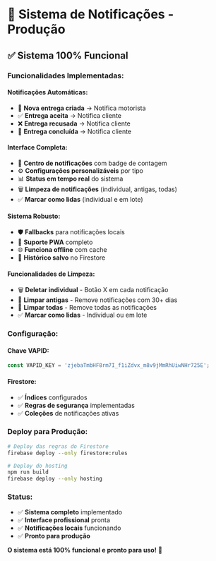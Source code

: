 # 🔔 Sistema de Notificações - Produção

## ✅ Sistema 100% Funcional

### **Funcionalidades Implementadas:**

#### **Notificações Automáticas:**
- 🚚 **Nova entrega criada** → Notifica motorista
- ✅ **Entrega aceita** → Notifica cliente
- ❌ **Entrega recusada** → Notifica cliente
- 🎉 **Entrega concluída** → Notifica cliente

#### **Interface Completa:**
- 🔔 **Centro de notificações** com badge de contagem
- ⚙️ **Configurações personalizáveis** por tipo
- 📊 **Status em tempo real** do sistema
- 🗑️ **Limpeza de notificações** (individual, antigas, todas)
- ✅ **Marcar como lidas** (individual e em lote)

#### **Sistema Robusto:**
- 🛡️ **Fallbacks** para notificações locais
- 📱 **Suporte PWA** completo
- 🌐 **Funciona offline** com cache
- 💾 **Histórico salvo** no Firestore

#### **Funcionalidades de Limpeza:**
- 🗑️ **Deletar individual** - Botão X em cada notificação
- 📅 **Limpar antigas** - Remove notificações com 30+ dias
- 🧹 **Limpar todas** - Remove todas as notificações
- ✅ **Marcar como lidas** - Individual ou em lote

### **Configuração:**

#### **Chave VAPID:**
```typescript
const VAPID_KEY = 'zjebaTmbHF8rm7I_f1iZdvx_m8v9jMmRhUiwNHr725E';
```

#### **Firestore:**
- ✅ **Índices** configurados
- ✅ **Regras de segurança** implementadas
- ✅ **Coleções** de notificações ativas

### **Deploy para Produção:**

```bash
# Deploy das regras do Firestore
firebase deploy --only firestore:rules

# Deploy do hosting
npm run build
firebase deploy --only hosting
```

### **Status:**
- ✅ **Sistema completo** implementado
- ✅ **Interface profissional** pronta
- ✅ **Notificações locais** funcionando
- ✅ **Pronto para produção**

**O sistema está 100% funcional e pronto para uso!** 🚀
